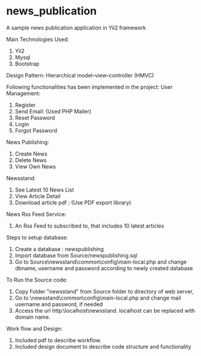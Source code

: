 # news_publication
A sample news publication application in Yii2 framework

Main Technologies Used:
1.	Yii2
2.	Mysql
3.	Bootstrap

Design Pattern:
Hierarchical model–view–controller (HMVC)
 
Following functionalities has been implemented in the project:
User Management:
1.	Register
2.	Send Email: (Used PHP Mailer)
3.	Reset Password
4.	Login
5.	Forgot Password


News Publishing:
1.	Create News
2.	Delete News
3.	View Own News

Newsstand:
1.	See Latest 10 News List
2.	View Article Detail
3.	Download article pdf : (Use PDF export library)

News Rss Feed Service:
1.	An Rss Feed to subscribed to, that includes 10 latest articles



Steps to setup database: 
1. Create a database : newspublishing
2. Import database from Source/newspublishing.sql
3. Go to Source\newsstand\common\config\main-local.php and change dbname, username and password according to newly created database

To Run the Source code:
1. Copy Folder "newsstand" from Source folder to <root> directory of web server, 
2. Go to <root>\newsstand\common\config\main-local.php and change mail username and password, if needed
3. Access the url http:\\localhost\newsstand. localhost can be replaced with domain name.

Work flow and Design:
1. Included pdf to describe workflow.
2. Included design document to describe code structure and functionality
